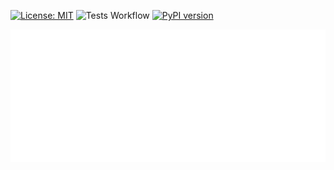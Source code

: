  [![License: MIT](https://img.shields.io/badge/License-MIT-yellow.svg)](https://opensource.org/licenses/MIT)
![Tests Workflow](https://github.com/HublyGroup/logistics-or-gym/actions/workflows/python-app.yml/badge.svg)
[![PyPI version](https://badge.fury.io/py/logistics-or-gym.svg)](https://badge.fury.io/py/logistics-or-gym)
 
![Logo](img/4x/logo2.png)
